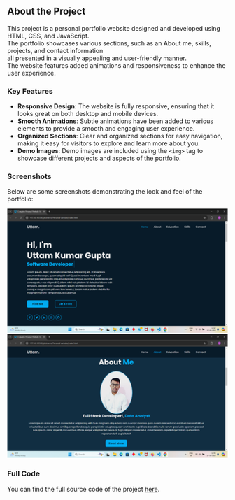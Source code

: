 ## About the Project

This project is a personal portfolio website designed and developed using HTML, CSS, and JavaScript. <br>
The portfolio showcases various sections, such as an About me, skills, projects, and contact information<br>
all presented in a visually appealing and user-friendly manner. <br>
The website features added animations and responsiveness to enhance the user experience.

### Key Features

- **Responsive Design**: The website is fully responsive, ensuring that it looks great on both desktop and mobile devices.
- **Smooth Animations**: Subtle animations have been added to various elements to provide a smooth and engaging user experience.
- **Organized Sections**: Clear and organized sections for easy navigation, making it easy for visitors to explore and learn more about you.
- **Demo Images**: Demo images are included using the `<img>` tag to showcase different projects and aspects of the portfolio.

### Screenshots

Below are some screenshots demonstrating the look and feel of the portfolio:

![Demo Image 1](Assest/photo1.png)
![Demo Image 2](Assest/photo2..png)

### Full Code

You can find the full source code of the project [here](https://github.com/Uttamkumargupta000/pfsinterns/tree/main/Personal-website).

